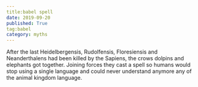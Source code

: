 ```yaml
---
title:babel spell
date: 2019-09-20
published: True
tag:babel
category: myths
---
```


After the last Heidelbergensis, Rudolfensis, Floresiensis and  Neanderthalens had been killed by the Sapiens, the crows dolpins and elephants got together.
Joining forces they cast a spell so humans would stop using a single language and could never understand anymore any of the animal kingdom language.
